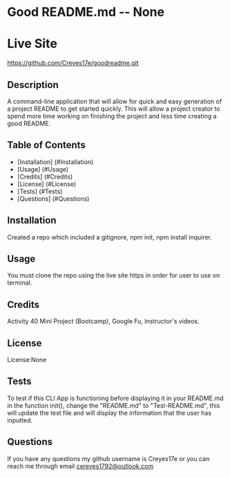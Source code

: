 # Good README.md -- None

# Live Site
https://github.com/Creyes17e/goodreadme.git

## Description
A command-line application that will allow for quick and easy generation of a project README to get started quickly. This will allow a project creator to spend more time working on finishing the project and less time creating a good README.

## Table of Contents
* [Installation] (#Installation)
* [Usage] (#Usage)
* [Credits] (#Credits)
* [License] (#License)
* [Tests] (#Tests)
* [Questions] (#Questions)

## Installation
Created a repo which included a gitignore, npm init, npm install inquirer.

## Usage
You must clone the repo using the live site https in order for user to use on terminal.

## Credits
Activity 40 Mini Project (Bootcamp), Google Fu, Instructor's videos.

## License
License:None

## Tests
To test if this CLI App is functioning before displaying it in your README.md in the function init(), change the "README.md" to "Test-README.md", this will update the test file and will display the information that the user has inputted.

## Questions
If you have any questions my github username is Creyes17e or you can reach me through email cereyes1792@outlook.com

